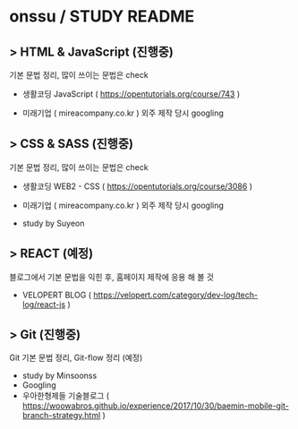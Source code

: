 # onssu / STUDY   README



## > HTML & JavaScript (진행중)

기본 문법 정리, 많이 쓰이는 문법은 check

- 생활코딩 JavaScript ( https://opentutorials.org/course/743 )

- 미래기업 ( mireacompany.co.kr ) 외주 제작 당시 googling

  

## > CSS & SASS (진행중)

기본 문법 정리, 많이 쓰이는 문법은 check

- 생활코딩 WEB2 - CSS ( https://opentutorials.org/course/3086 )

- 미래기업 ( mireacompany.co.kr ) 외주 제작 당시 googling

- study by Suyeon

  

## > REACT (예정)

블로그에서 기본 문법을 익힌 후, 홈페이지 제작에 응용 해 볼 것

- VELOPERT BLOG ( https://velopert.com/category/dev-log/tech-log/react-js )

  

## > Git (진행중)

Git 기본 문법 정리, Git-flow 정리 (예정)

- study by Minsoonss
- Googling
- 우아한형제들 기술블로그 ( https://woowabros.github.io/experience/2017/10/30/baemin-mobile-git-branch-strategy.html )